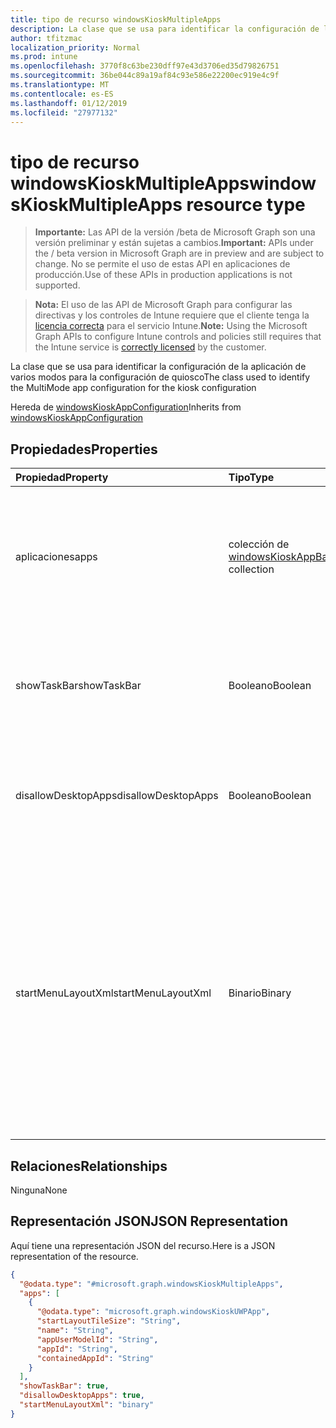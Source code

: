 ```yaml
---
title: tipo de recurso windowsKioskMultipleApps
description: La clase que se usa para identificar la configuración de la aplicación de varios modos para la configuración de quiosco
author: tfitzmac
localization_priority: Normal
ms.prod: intune
ms.openlocfilehash: 3770f8c63be230dff97e43d3706ed35d79826751
ms.sourcegitcommit: 36be044c89a19af84c93e586e22200ec919e4c9f
ms.translationtype: MT
ms.contentlocale: es-ES
ms.lasthandoff: 01/12/2019
ms.locfileid: "27977132"
---
```

# <a name="windowskioskmultipleapps-resource-type"></a><span data-ttu-id="ce0cc-103">tipo de recurso windowsKioskMultipleApps</span><span class="sxs-lookup"><span data-stu-id="ce0cc-103">windowsKioskMultipleApps resource type</span></span>

> <span data-ttu-id="ce0cc-104">**Importante:** Las API de la versión /beta de Microsoft Graph son una versión preliminar y están sujetas a cambios.</span><span class="sxs-lookup"><span data-stu-id="ce0cc-104">**Important:** APIs under the / beta version in Microsoft Graph are in preview and are subject to change.</span></span> <span data-ttu-id="ce0cc-105">No se permite el uso de estas API en aplicaciones de producción.</span><span class="sxs-lookup"><span data-stu-id="ce0cc-105">Use of these APIs in production applications is not supported.</span></span>

> <span data-ttu-id="ce0cc-106">**Nota:** El uso de las API de Microsoft Graph para configurar las directivas y los controles de Intune requiere que el cliente tenga la [licencia correcta](https://go.microsoft.com/fwlink/?linkid=839381) para el servicio Intune.</span><span class="sxs-lookup"><span data-stu-id="ce0cc-106">**Note:** Using the Microsoft Graph APIs to configure Intune controls and policies still requires that the Intune service is [correctly licensed](https://go.microsoft.com/fwlink/?linkid=839381) by the customer.</span></span>

<span data-ttu-id="ce0cc-107">La clase que se usa para identificar la configuración de la aplicación de varios modos para la configuración de quiosco</span><span class="sxs-lookup"><span data-stu-id="ce0cc-107">The class used to identify the MultiMode app configuration for the kiosk configuration</span></span>

<span data-ttu-id="ce0cc-108">Hereda de [windowsKioskAppConfiguration](../resources/intune-deviceconfig-windowskioskappconfiguration.md)</span><span class="sxs-lookup"><span data-stu-id="ce0cc-108">Inherits from [windowsKioskAppConfiguration](../resources/intune-deviceconfig-windowskioskappconfiguration.md)</span></span>

## <a name="properties"></a><span data-ttu-id="ce0cc-109">Propiedades</span><span class="sxs-lookup"><span data-stu-id="ce0cc-109">Properties</span></span>
|<span data-ttu-id="ce0cc-110">Propiedad</span><span class="sxs-lookup"><span data-stu-id="ce0cc-110">Property</span></span>|<span data-ttu-id="ce0cc-111">Tipo</span><span class="sxs-lookup"><span data-stu-id="ce0cc-111">Type</span></span>|<span data-ttu-id="ce0cc-112">Descripción</span><span class="sxs-lookup"><span data-stu-id="ce0cc-112">Description</span></span>|
|:---|:---|:---|
|<span data-ttu-id="ce0cc-113">aplicaciones</span><span class="sxs-lookup"><span data-stu-id="ce0cc-113">apps</span></span>|<span data-ttu-id="ce0cc-114">colección de [windowsKioskAppBase](../resources/intune-deviceconfig-windowskioskappbase.md)</span><span class="sxs-lookup"><span data-stu-id="ce0cc-114">[windowsKioskAppBase](../resources/intune-deviceconfig-windowskioskappbase.md) collection</span></span>|<span data-ttu-id="ce0cc-115">Estos son el único almacén de aplicaciones de Windows que estará disponible para iniciar desde el menú Inicio.</span><span class="sxs-lookup"><span data-stu-id="ce0cc-115">These are the only Windows Store Apps that will be available to launch from the Start menu.</span></span>|
|<span data-ttu-id="ce0cc-116">showTaskBar</span><span class="sxs-lookup"><span data-stu-id="ce0cc-116">showTaskBar</span></span>|<span data-ttu-id="ce0cc-117">Booleano</span><span class="sxs-lookup"><span data-stu-id="ce0cc-117">Boolean</span></span>|<span data-ttu-id="ce0cc-118">Esta opción le permite al administrador especificar si se muestra la barra de tareas o no.</span><span class="sxs-lookup"><span data-stu-id="ce0cc-118">This setting allows the admin to specify whether the Task Bar is shown or not.</span></span>|
|<span data-ttu-id="ce0cc-119">disallowDesktopApps</span><span class="sxs-lookup"><span data-stu-id="ce0cc-119">disallowDesktopApps</span></span>|<span data-ttu-id="ce0cc-120">Booleano</span><span class="sxs-lookup"><span data-stu-id="ce0cc-120">Boolean</span></span>|<span data-ttu-id="ce0cc-121">Esta opción indica que se permiten aplicaciones de escritorio.</span><span class="sxs-lookup"><span data-stu-id="ce0cc-121">This setting indicates that desktop apps are allowed.</span></span> <span data-ttu-id="ce0cc-122">De forma predeterminada en true.</span><span class="sxs-lookup"><span data-stu-id="ce0cc-122">Default to true.</span></span>|
|<span data-ttu-id="ce0cc-123">startMenuLayoutXml</span><span class="sxs-lookup"><span data-stu-id="ce0cc-123">startMenuLayoutXml</span></span>|<span data-ttu-id="ce0cc-124">Binario</span><span class="sxs-lookup"><span data-stu-id="ce0cc-124">Binary</span></span>|<span data-ttu-id="ce0cc-125">Permite a los administradores invalidar el diseño de inicio predeterminado y se evita que el usuario que lo modifique.</span><span class="sxs-lookup"><span data-stu-id="ce0cc-125">Allows admins to override the default Start layout and prevents the user from changing it.</span></span><span data-ttu-id="ce0cc-126">Para modificar el diseño, se especifica un archivo XML basado en el esquema de modificación del diseño.</span><span class="sxs-lookup"><span data-stu-id="ce0cc-126"> The layout is modified by specifying an XML file based on a layout modification schema.</span></span> <span data-ttu-id="ce0cc-127">XML debe estar en formato binario.</span><span class="sxs-lookup"><span data-stu-id="ce0cc-127">XML needs to be in Binary format.</span></span>|

## <a name="relationships"></a><span data-ttu-id="ce0cc-128">Relaciones</span><span class="sxs-lookup"><span data-stu-id="ce0cc-128">Relationships</span></span>
<span data-ttu-id="ce0cc-129">Ninguna</span><span class="sxs-lookup"><span data-stu-id="ce0cc-129">None</span></span>
## <a name="json-representation"></a><span data-ttu-id="ce0cc-130">Representación JSON</span><span class="sxs-lookup"><span data-stu-id="ce0cc-130">JSON Representation</span></span>
<span data-ttu-id="ce0cc-131">Aquí tiene una representación JSON del recurso.</span><span class="sxs-lookup"><span data-stu-id="ce0cc-131">Here is a JSON representation of the resource.</span></span>
<!-- {
  "blockType": "resource",
  "@odata.type": "microsoft.graph.windowsKioskMultipleApps"
}
-->
``` json
{
  "@odata.type": "#microsoft.graph.windowsKioskMultipleApps",
  "apps": [
    {
      "@odata.type": "microsoft.graph.windowsKioskUWPApp",
      "startLayoutTileSize": "String",
      "name": "String",
      "appUserModelId": "String",
      "appId": "String",
      "containedAppId": "String"
    }
  ],
  "showTaskBar": true,
  "disallowDesktopApps": true,
  "startMenuLayoutXml": "binary"
}
```





